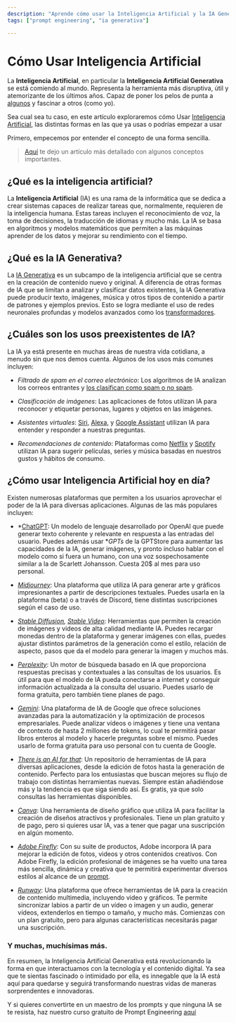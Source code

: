 ```yaml
---
description: "Aprende cómo usar la Inteligencia Artificial y la IA Generativa para mejorar tu flujo de trabajo y crear contenido increíble. ¡Vamos a ello! 🚀"
tags: ["prompt engineering", "ia generativa"]

---
```


# Cómo Usar Inteligencia Artificial

La **Inteligencia Artificial**, en particular la **Inteligencia Artificial Generativa** se está comiendo al mundo. Representa la herramienta más disruptiva, útil y atemorizante de los últimos años. Capaz de poner los pelos de punta a [algunos](https://www.nationalgeographic.es/ciencia/2023/06/inteligencia-artificial-por-que-asusta-valle-inquietante) y fascinar a otros (como yo).

Sea cual sea tu caso, en este artículo exploraremos cómo Usar [Inteligencia Artificial](https://es.wikipedia.org/wiki/Inteligencia_artificial), las distintas formas en las que ya usas o podrías empezar a usar 

Primero, empecemos por entender el concepto de una forma sencilla. 

> [Aquí](https://4geeks.com/lesson/artificial-intelligence-in-simple-terms) te dejo un artículo más detallado con algunos conceptos importantes.

## ¿Qué es la inteligencia artificial?
La **Inteligencia Artificial** (IA) es una rama de la informática que se dedica a crear sistemas capaces de realizar tareas que, normalmente, requieren de la inteligencia humana. Estas tareas incluyen el reconocimiento de voz, la toma de decisiones, la traducción de idiomas y mucho más. La IA se basa en algoritmos y modelos matemáticos que permiten a las máquinas aprender de los datos y mejorar su rendimiento con el tiempo.

## ¿Qué es la IA Generativa?

La [IA Generativa](https://es.wikipedia.org/wiki/Inteligencia_artificial_generativa) es un subcampo de la inteligencia artificial que se centra en la creación de contenido nuevo y original. A diferencia de otras formas de IA que se limitan a analizar y clasificar datos existentes, la IA Generativa puede producir texto, imágenes, música y otros tipos de contenido a partir de patrones y ejemplos previos. Esto se logra mediante el uso de redes neuronales profundas y modelos avanzados como los [transformadores](https://la.blogs.nvidia.com/blog/que-es-un-modelo-transformer/).

## ¿Cuáles son los usos preexistentes de IA?

La IA ya está presente en muchas áreas de nuestra vida cotidiana, a menudo sin que nos demos cuenta. Algunos de los usos más comunes incluyen:

- *Filtrado de spam en el correo electrónico*: Los algoritmos de IA analizan los correos entrantes y [los clasifican como spam o no spam](https://genuinocloud.com/blog/como-funciona-un-antispam-con-inteligencia-artificial/).

- *Clasificación de imágenes*: Las aplicaciones de fotos utilizan IA para reconocer y etiquetar personas, lugares y objetos en las imágenes.
- *Asistentes virtuales*: [Siri](https://www.apple.com/siri/), [Alexa](https://www.amazon.com/-/es/Alexa-Skills/b?ie=UTF8&node=13727921011), y [Google Assistant](https://assistant.google.com/) utilizan IA para entender y responder a nuestras preguntas.
- *Recomendaciones de contenido*: Plataformas como [Netflix](https://www.netflix.com/) y [Spotify](https://www.spotify.com/) utilizan IA para sugerir películas, series y música basadas en nuestros gustos y hábitos de consumo.

## ¿Cómo usar Inteligencia Artificial hoy en día?

Existen numerosas plataformas que permiten a los usuarios aprovechar el poder de la IA para diversas aplicaciones. Algunas de las más populares incluyen:

- *[ChatGPT](https://www.openai.com/chatgpt): Un modelo de lenguaje desarrollado por OpenAI que puede generar texto coherente y relevante en respuesta a las entradas del usuario. Puedes además usar **GPTs* de la GPTStore para aumentar las capacidades de la IA, generar imágenes, y pronto incluso hablar con el modelo como si fuera un humano, con una voz sospechosamente similar a la de Scarlett Johansson. Cuesta 20$ al mes para uso personal.


- *[Midjourney](https://www.midjourney.com/)*: Una plataforma que utiliza IA para generar arte y gráficos impresionantes a partir de descripciones textuales. Puedes usarla en la plataforma (beta) o a través de Discord, tiene distintas suscripciones según el caso de uso.

- *[Stable Diffusion](https://stability.ai/), [Stable Video](https://www.stablevideo.com/generate)*: Herramientas que permiten la creación de imágenes y videos de alta calidad mediante IA. Puedes recargar monedas dentro de la plataforma y generar imágenes con ellas, puedes ajustar distintos parámetros de la generación como el estilo, relación de aspecto, pasos que da el modelo para generar la imagen y muchos más.

- *[Perplexity](https://www.perplexity.ai/)*: Un motor de búsqueda basado en IA que proporciona respuestas precisas y contextuales a las consultas de los usuarios. Es útil para que el modelo de IA pueda conectarse a internet y conseguir información actualizada a la consulta del usuario. Puedes usarlo de forma gratuita, pero también tiene planes de pago.


- *[Gemini](https://gemini.google.com/app?hl=es)*: Una plataforma de IA de Google que ofrece soluciones avanzadas para la automatización y la optimización de procesos empresariales. Puede analizar vídeos o imágenes y tiene una ventana de contexto de hasta 2 millones de tokens, lo cual te permitirá pasar libros enteros al modelo y hacerle preguntas sobre el mismo. Puedes usarlo de forma gratuita para uso personal con tu cuenta de Google.


- *[There is an AI for that](https://theresanaiforthat.com/)*: Un repositorio de herramientas de IA para diversas aplicaciones, desde la edición de fotos hasta la generación de contenido. Perfecto para los entusiastas que buscan mejores su flujo de trabajo con distintas herramientas nuevas. Siempre están añadiéndose más y la tendencia es que siga siendo así. Es gratis, ya que solo consultas las herramientas disponibles.


- *[Canva](https://www.canva.com/)*: Una herramienta de diseño gráfico que utiliza IA para facilitar la creación de diseños atractivos y profesionales. Tiene un plan gratuito y de pago, pero si quieres usar IA, vas a tener que pagar una suscripción en algún momento.


- *[Adobe Firefly](https://www.adobe.com/es/products/firefly.html)*: Con su suite de productos, Adobe incorpora IA para mejorar la edición de fotos, videos y otros contenidos creativos. Con Adobe Firefly, la edición profesional de imágenes se ha vuelto una tarea más sencilla, dinámica y creativa que te permitirá experimentar diversos estilos al alcance de un [prompt](https://4geeks.com/es/lesson/que-es-un-prompt).



- *[Runway](https://runwayml.com/)*: Una plataforma que ofrece herramientas de IA para la creación de contenido multimedia, incluyendo video y gráficos. Te permite sincronizar labios a partir de un vídeo o imagen y un audio, generar vídeos, extenderlos en tiempo o tamaño, y mucho más. Comienzas con un plan gratuito, pero para algunas características necesitarás pagar una suscripción.

### Y muchas, muchísimas más.

En resumen, la Inteligencia Artificial Generativa está revolucionando la forma en que interactuamos con la tecnología y el contenido digital. Ya sea que te sientas fascinado o intimidado por ella, es innegable que la IA está aquí para quedarse y seguirá transformando nuestras vidas de maneras sorprendentes e innovadoras.

Y si quieres convertirte en un maestro de los prompts y que ninguna IA se te resista, haz nuestro curso gratuito de Prompt Engineering [aquí](https://4geeks.com/interactive-exercise/prompt-engineering-exercise-course)